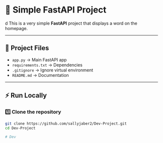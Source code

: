 # 🚀 Simple FastAPI Project
d
This is a very simple **FastAPI** project that displays a word on the homepage.

---

## 📂 Project Files
- `app.py` → Main FastAPI app
- `requirements.txt` → Dependencies
- `.gitignore` → Ignore virtual environment
- `README.md` → Documentation

---

## ⚡ Run Locally

### 1️⃣ Clone the repository
```bash
git clone https://github.com/sallyjaber2/Dev-Project.git
cd Dev-Project

# Dev
